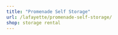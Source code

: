 ```yaml
---
title: "Promenade Self Storage"
url: /lafayette/promenade-self-storage/
shop: storage rental
---
```

